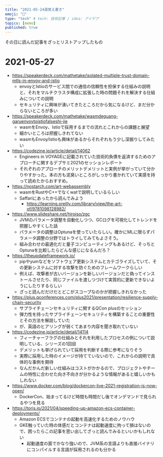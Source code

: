 ```yaml
---
title: "2021-05-24週覚え書き"
emoji: "📌"
type: "tech" # tech: 技術記事 / idea: アイデア
topics: [memo]
published: true
---
```


その日に読んだ記事をざっとリストアップしたもの

# 2021-05-27

* https://speakerdeck.com/mathetake/isolated-multiple-trust-domain-mtls-in-envoy-and-istio
  * envoyとIstioのサービス間での通信の信頼性を担保する仕組みの説明と、それをマルチクラスタ構成に拡張した時の問題それを解決する仕組みについての説明
  * セキュリティに興味が湧いてきたところだから気になるけど、まだ分からないところが多い
* https://speakerdeck.com/mathetake/wasmdeguang-garuenvoytoistiofalseshi-jie
  * wasmをEnvoy、Istioで採用するまでの流れとこれからの課題と展望
  * 細かいところは把握しきれてない
  * wasmもEnvoy/Istioも興味があるからそれぞれもう少し深掘りしてみたい
* https://codezine.jp/article/detail/14062
  * Engineers in VOYAGEに記載されていた技術的負債を返済するためのアプローチに関するデブサミ2021のセッションレポート
  * それぞれのアプローチのメリットデメリットと実例が挙がっていて分かりやすかった。本の方も泥臭いところがしっかり書かれていて実感を持って読めたからおすすめ。
* https://nostarch.com/art-webassembly
  * wasmをRustやC++でなくwatで説明しているらしい
  * Saffariにあったから読んでみよう
    * https://learning.oreilly.com/library/view/the-art-of/9781098128982/
* https://www.slideshare.net/hiroiso/zgc
  * JVMのパラメータ調整を自動化しつつ、GCログを可視化してトレンドを把握しやすくした話
  * パラメータの調整はOptunaを使っていたらしい。確かにMLに限らずパラメータ調整の分野ではトライしてみてもよさそう。
  * 組み合わせの最適化だと量子コンピューティングもあるけど、そっちとOptunaを比較したらどんな感じになるんだろ？
* https://theupdateframework.io/
  * pipやyumなどをソフトウェア更新システムとカテゴライズしていて、その更新システムに対する攻撃を防ぐためのフレームワークらしい
  * 例えば、攻撃者が古いバージョンを新しいバージョンだと偽ってインストールさせたり、同じファイルを渡しつづけて実質的に更新できないようにしたりするらしい
  * ざっと読んだだけだとどこがスコープなのかが把握しきれなかった
* https://plus.qconferences.com/plus2021/presentation/resilience-supply-chain-security
  * サプライチェーンセキュリティに関するQCon plusのセッション
  * 弾力性を持ったサプライチェーンセキュリティを構築することの重要性とその方法を解説していた
  * が、英語のヒアリングが弱くてあまり内容を聞き取れていない
* https://codezine.jp/article/detail/14114
  * フィーチャーフラグの仕組みとそれを利用したプロセスの例について説明している、シリーズの1回目
  * デメリットも挙げられていて採用を判断する際に参考になりそう
  * 実際に採用した時のイメージが持てていないので、これからの説明で具体的な事例を期待
  * なんだかんだ新しい仕組みはコストがかかるので、プロジェクトやチームの特性に合わせた向き不向きが分かるような情報があると嬉しいかもしれない
* https://www.docker.com/blog/dockercon-live-2021-registration-is-now-open/
  * DockerCon、始まってるけど時間も時間だし後でオンデマンドで見られるやつを見る
* https://toris.io/2021/04/speeding-up-amazon-ecs-container-deployments/
  * Amazon ECSでコンテナの起動を高速化するためのノウハウ
  * GKE触っていた時の体感だとコンテナは起動速度に拘って損はないので、困ったらこの記事を思い出してざっと読んでみるといいかもしれない
    * 起動速度の面でかなり強いので、JVM系の言語よりも直接バイナリにコンパイルする言語が採用されるのも分かる
